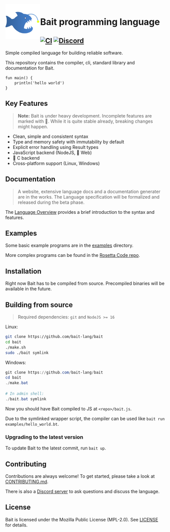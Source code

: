 <img align="left" width=110 src="docs/img/bait-logo.png">

# Bait programming language
[![CI][ci-badge]][gh-actions]
[![Discord][discord-badge]][discord-invite]
---

Simple compiled language for building reliable software.

This repository contains the compiler, cli, standard library and documentation for Bait.

```bait
fun main() {
    println('hello world')
}
```

## Key Features
> **Note:** Bait is under heavy development. Incomplete features are marked with :construction:.
> While it is quite stable already, breaking changes might happen.

- Clean, simple and consistent syntax
- Type and memory safety with immutability by default
- Explicit error handling using Result types
- JavaScript backend (NodeJS, :construction: Web)
- :construction: C backend
- Cross-platform support (Linux, Windows)

## Documentation
> A website, extensive language docs and a documentation generater are in the works.
> The Language specification will be formalized and released during the beta phase.

The [Language Overview](docs/docs.md) provides a brief introduction to the syntax and features.

## Examples
Some basic example programs are in the [examples](examples) directory.

More complex programs can be found in the [Rosetta Code repo][rosetta].

## Installation
Right now Bait has to be compiled from source.
Precompiled binaries will be available in the future.

## Building from source
> Required dependencies: `git` and `NodeJS >= 16`

Linux:
```sh
git clone https://github.com/bait-lang/bait
cd bait
./make.sh
sudo ./bait symlink
```

Windows:
```powershell
git clone https://github.com/bait-lang/bait
cd bait
./make.bat

# In admin shell:
./bait.bat symlink
```

Now you should have Bait compiled to JS at `<repo>/bait.js`.

Due to the symlinked wrapper script, the compiler can be used like `bait run examples/hello_world.bt`.

### Upgrading to the latest version
To update Bait to the latest commit, run `bait up`.


## Contributing
Contributions are always welcome! To get started, please take a look at [CONTRIBUTING.md](./CONTRIBUTING.md).

There is also a [Discord server][discord-invite] to ask questions and discuss the language.

## License
Bait is licensed under the Mozilla Public License (MPL-2.0).
See [LICENSE](./LICENSE.txt) for details.

<!-- links -->
[ci-badge]: https://github.com/bait-lang/bait/actions/workflows/ci.yml/badge.svg?branch=main
[gh-actions]: https://github.com/bait-lang/bait/actions/workflows/ci.yml
[discord-badge]: https://img.shields.io/discord/1204569231992295494?label=Discord
[discord-invite]: https://discord.gg/sM8mspGMnf
[rosetta]: https://github.com/bait-lang/rosetta-bait
